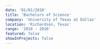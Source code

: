 ```yaml
---
date: '01/01/2010'
title: 'Bachelors of Science'
company: 'University of Texas at Dallas'
location: 'Richardson, Texas'
range: '2010 - 2016'
featured: false
showInProjects: false
---
```

